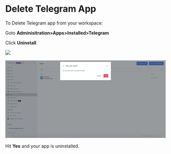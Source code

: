 # Delete Telegram App

To Delete Telegram app from your workspace:

Goto **Adminisitration>Apps>Installed>Telegram**

Click **Uninstall**.

![](../../../../../.gitbook/assets/2022-02-01\_16-14-03.png)

![](<../../../../../.gitbook/assets/image (571).png>)

Hit **Yes** and your app is uninstalled.
